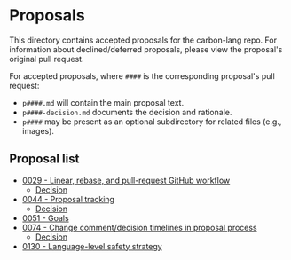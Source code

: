 # Proposals

<!--
Part of the Carbon Language project, under the Apache License v2.0 with LLVM
Exceptions. See /LICENSE for license information.
SPDX-License-Identifier: Apache-2.0 WITH LLVM-exception
-->

This directory contains accepted proposals for the carbon-lang repo. For
information about declined/deferred proposals, please view the proposal's
original pull request.

For accepted proposals, where `####` is the corresponding proposal's pull
request:

-   `p####.md` will contain the main proposal text.
-   `p####-decision.md` documents the decision and rationale.
-   `p####` may be present as an optional subdirectory for related files (e.g.,
    images).

## Proposal list

<!-- proposals -->
<!-- This list is updated by src/scripts/pre-commit-proposal-list.py. -->

-   [0029 - Linear, rebase, and pull-request GitHub workflow](p0029.md)
    -   [Decision](p0029-decision.md)
-   [0044 - Proposal tracking](p0044.md)
    -   [Decision](p0044-decision.md)
-   [0051 - Goals](p0051.md)
-   [0074 - Change comment/decision timelines in proposal process](p0074.md)
    -   [Decision](p0074-decision.md)
-   [0130 - Language-level safety strategy](p0130.md)

<!-- endproposals -->
